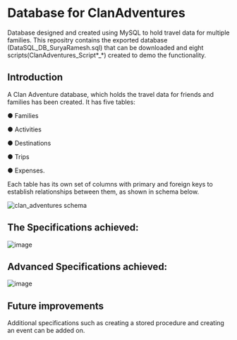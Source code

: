 

# Database for ClanAdventures

Database designed and created using MySQL to hold travel data for multiple families. This repositry contains the exported database (DataSQL_DB_SuryaRamesh.sql) that can be downloaded and eight scripts(ClanAdventures_Script*_*) created to demo the functionality.


## Introduction

A Clan Adventure database, which holds the travel data for friends and families has
been created. It has five tables:

● Families

● Activities

● Destinations

● Trips

● Expenses.


Each table has its own set of columns with primary and foreign keys to establish
relationships between them, as shown in schema below.

![clan_adventures schema](https://github.com/Surya-LR/Database_ClanAdventures/assets/77691667/bb370373-279c-48f9-bb79-3fe346e0cb89)


## The Specifications achieved:

![image](https://github.com/Surya-LR/Database_ClanAdventures/assets/77691667/ae285569-5e86-4b4f-ae4a-5c97069e6720)



## Advanced Specifications achieved:
![image](https://github.com/Surya-LR/Database_ClanAdventures/assets/77691667/552340c5-db48-4294-91b1-135000e76323)



## Future improvements

Additional  specifications such as creating a stored procedure and creating an event can be added on.




